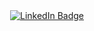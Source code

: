 <div align="center">
   <a href="https://www.linkedin.com/in/roman-shnitser-dev/">
      <img src="https://img.shields.io/badge/LinkedIn-blue?style=for-the-badge&logo=linkedin&logoColor=white" alt="LinkedIn Badge"/>
   </a>
</div>

<div align-"center">
   <img src="https://komarev.com/ghpvc/?username=RShnitser&style=flat-square&color=blue" alt=""/>
</div>
